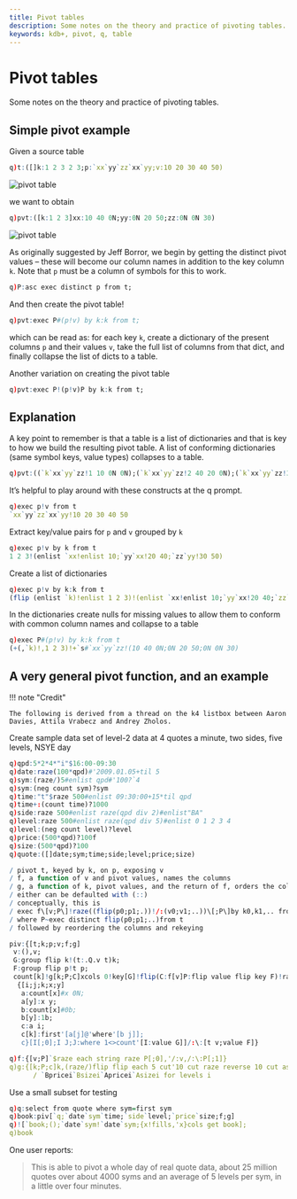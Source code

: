 ```yaml
---
title: Pivot tables
description: Some notes on the theory and practice of pivoting tables.
keywords: kdb+, pivot, q, table
---
```

# Pivot tables




Some notes on the theory and practice of pivoting tables.


## Simple pivot example

Given a source table

```q
q)t:([]k:1 2 3 2 3;p:`xx`yy`zz`xx`yy;v:10 20 30 40 50)
```

![pivot table](../img/pivot-1.png)

we want to obtain

```q
q)pvt:([k:1 2 3]xx:10 40 0N;yy:0N 20 50;zz:0N 0N 30)
```

![pivot table](../img/pivot-2.png)

As originally suggested by Jeff Borror, we begin by getting the distinct pivot values – these will become our column names in addition to the key column `k`. Note that `p` must be a column of symbols for this to work.

```q
q)P:asc exec distinct p from t;
```

And then create the pivot table!

```q
q)pvt:exec P#(p!v) by k:k from t;
```

which can be read as: for each key `k`, create a dictionary of the present columns `p` and their values `v`, take the full list of columns from that dict, and finally collapse the list of dicts to a table. 

Another variation on creating the pivot table

```q
q)pvt:exec P!(p!v)P by k:k from t;
```


## Explanation

A key point to remember is that a table is a list of dictionaries and that is key to how we build the resulting pivot table. A list of conforming dictionaries (same symbol keys, value types) collapses to a table.

```q
q)pvt:((`k`xx`yy`zz!1 10 0N 0N);(`k`xx`yy`zz!2 40 20 0N);(`k`xx`yy`zz!3 0N 50 30))
```

It’s helpful to play around with these constructs at the q prompt.

```q
q)exec p!v from t
`xx`yy`zz`xx`yy!10 20 30 40 50
```

Extract key/value pairs for `p` and `v` grouped by `k`

```q
q)exec p!v by k from t
1 2 3!(enlist `xx!enlist 10;`yy`xx!20 40;`zz`yy!30 50)
```

Create a list of dictionaries

```q
q)exec p!v by k:k from t
(flip (enlist `k)!enlist 1 2 3)!(enlist `xx!enlist 10;`yy`xx!20 40;`zz`yy!30 50)
```

In the dictionaries create nulls for missing values to allow them to conform with common column names and collapse to a table

```q
q)exec P#(p!v) by k:k from t
(+(,`k)!,1 2 3)!+`s#`xx`yy`zz!(10 40 0N;0N 20 50;0N 0N 30)
```


## A very general pivot function, and an example 

!!! note "Credit"

    The following is derived from a thread on the k4 listbox between Aaron Davies, Attila Vrabecz and Andrey Zholos.

Create sample data set of level-2 data at 4 quotes a minute, two sides, five levels, NSYE day

```q
q)qpd:5*2*4*"i"$16:00-09:30
q)date:raze(100*qpd)#'2009.01.05+til 5
q)sym:(raze/)5#enlist qpd#'100?`4
q)sym:(neg count sym)?sym
q)time:"t"$raze 500#enlist 09:30:00+15*til qpd
q)time+:(count time)?1000
q)side:raze 500#enlist raze(qpd div 2)#enlist"BA"
q)level:raze 500#enlist raze(qpd div 5)#enlist 0 1 2 3 4
q)level:(neg count level)?level
q)price:(500*qpd)?100f
q)size:(500*qpd)?100
q)quote:([]date;sym;time;side;level;price;size)

/ pivot t, keyed by k, on p, exposing v
/ f, a function of v and pivot values, names the columns
/ g, a function of k, pivot values, and the return of f, orders the columns
/ either can be defaulted with (::)
/ conceptually, this is
/ exec f\[v;P\]!raze((flip(p0;p1;.))!/:(v0;v1;..))\[;P\]by k0,k1,.. from t
/ where P~exec distinct flip(p0;p1;..)from t
/ followed by reordering the columns and rekeying

piv:{[t;k;p;v;f;g]
 v:(),v;
 G:group flip k!(t:.Q.v t)k;
 F:group flip p!t p;
 count[k]!g[k;P;C]xcols 0!key[G]!flip(C:f[v]P:flip value flip key F)!raze
  {[i;j;k;x;y]
   a:count[x]#x 0N;
   a[y]:x y;
   b:count[x]#0b;
   b[y]:1b;
   c:a i;
   c[k]:first'[a[j]@'where'[b j]];
   c}[I[;0];I J;J:where 1<>count'[I:value G]]/:\:[t v;value F]}

q)f:{[v;P]`$raze each string raze P[;0],'/:v,/:\:P[;1]}
q)g:{[k;P;c]k,(raze/)flip flip each 5 cut'10 cut raze reverse 10 cut asc c}
      / `Bpricei`Bsizei`Apricei`Asizei for levels i
```

Use a small subset for testing

```q
q)q:select from quote where sym=first sym
q)book:piv[`q;`date`sym`time;`side`level;`price`size;f;g]
q)![`book;();`date`sym!`date`sym;{x!fills,'x}cols get book];
q)book
```

One user reports:

> This is able to pivot a whole day of real quote data, about 25 million quotes over about 4000 syms and an average of 5 levels per sym, in a little over four minutes.
